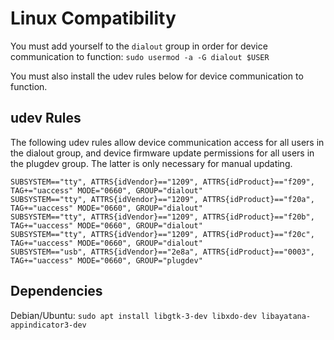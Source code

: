 # Linux Compatibility
You must add yourself to the `dialout` group in order for device communication to function: `sudo usermod -a -G dialout $USER`

You must also install the udev rules below for device communication to function.

## udev Rules
The following udev rules allow device communication access for all users in the dialout group, and device firmware update permissions for all users in the plugdev group. The latter is only necessary for manual updating.
```udev
SUBSYSTEM=="tty", ATTRS{idVendor}=="1209", ATTRS{idProduct}=="f209", TAG+="uaccess" MODE="0660", GROUP="dialout"
SUBSYSTEM=="tty", ATTRS{idVendor}=="1209", ATTRS{idProduct}=="f20a", TAG+="uaccess" MODE="0660", GROUP="dialout"
SUBSYSTEM=="tty", ATTRS{idVendor}=="1209", ATTRS{idProduct}=="f20b", TAG+="uaccess" MODE="0660", GROUP="dialout"
SUBSYSTEM=="tty", ATTRS{idVendor}=="1209", ATTRS{idProduct}=="f20c", TAG+="uaccess" MODE="0660", GROUP="dialout"
SUBSYSTEM=="usb", ATTRS{idVendor}=="2e8a", ATTRS{idProduct}=="0003", TAG+="uaccess" MODE="0660", GROUP="plugdev"
```

## Dependencies
Debian/Ubuntu:
`sudo apt install libgtk-3-dev libxdo-dev libayatana-appindicator3-dev`
